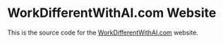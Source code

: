 # WorkDifferentWithAI.com Website

This is the source code for the [WorkDifferentWithAI.com](https://workdifferentwithai.com) website.
